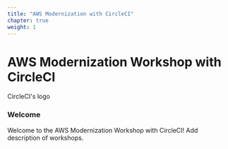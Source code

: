 ```yaml
---
title: "AWS Modernization with CircleCI"
chapter: true
weight: 1
---
```


# AWS Modernization Workshop with CircleCI

CircleCI's logo

### Welcome

Welcome to the AWS Modernization Workshop with CircleCI! Add description of workshops.

